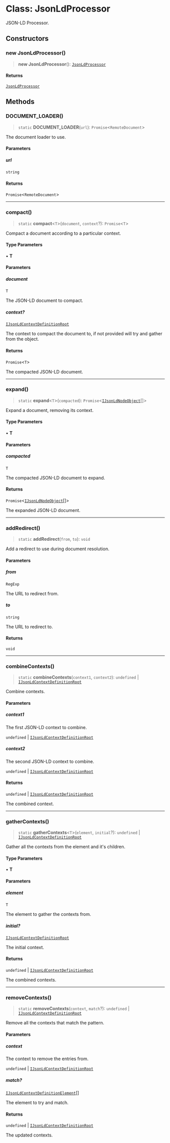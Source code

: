 # Class: JsonLdProcessor

JSON-LD Processor.

## Constructors

### new JsonLdProcessor()

> **new JsonLdProcessor**(): [`JsonLdProcessor`](JsonLdProcessor.md)

#### Returns

[`JsonLdProcessor`](JsonLdProcessor.md)

## Methods

### DOCUMENT\_LOADER()

> `static` **DOCUMENT\_LOADER**(`url`): `Promise`\<`RemoteDocument`\>

The document loader to use.

#### Parameters

##### url

`string`

#### Returns

`Promise`\<`RemoteDocument`\>

***

### compact()

> `static` **compact**\<`T`\>(`document`, `context`?): `Promise`\<`T`\>

Compact a document according to a particular context.

#### Type Parameters

• **T**

#### Parameters

##### document

`T`

The JSON-LD document to compact.

##### context?

[`IJsonLdContextDefinitionRoot`](../type-aliases/IJsonLdContextDefinitionRoot.md)

The context to compact the document to, if not provided will try and gather from the object.

#### Returns

`Promise`\<`T`\>

The compacted JSON-LD document.

***

### expand()

> `static` **expand**\<`T`\>(`compacted`): `Promise`\<[`IJsonLdNodeObject`](../interfaces/IJsonLdNodeObject.md)[]\>

Expand a document, removing its context.

#### Type Parameters

• **T**

#### Parameters

##### compacted

`T`

The compacted JSON-LD document to expand.

#### Returns

`Promise`\<[`IJsonLdNodeObject`](../interfaces/IJsonLdNodeObject.md)[]\>

The expanded JSON-LD document.

***

### addRedirect()

> `static` **addRedirect**(`from`, `to`): `void`

Add a redirect to use during document resolution.

#### Parameters

##### from

`RegExp`

The URL to redirect from.

##### to

`string`

The URL to redirect to.

#### Returns

`void`

***

### combineContexts()

> `static` **combineContexts**(`context1`, `context2`): `undefined` \| [`IJsonLdContextDefinitionRoot`](../type-aliases/IJsonLdContextDefinitionRoot.md)

Combine contexts.

#### Parameters

##### context1

The first JSON-LD context to combine.

`undefined` | [`IJsonLdContextDefinitionRoot`](../type-aliases/IJsonLdContextDefinitionRoot.md)

##### context2

The second JSON-LD context to combine.

`undefined` | [`IJsonLdContextDefinitionRoot`](../type-aliases/IJsonLdContextDefinitionRoot.md)

#### Returns

`undefined` \| [`IJsonLdContextDefinitionRoot`](../type-aliases/IJsonLdContextDefinitionRoot.md)

The combined context.

***

### gatherContexts()

> `static` **gatherContexts**\<`T`\>(`element`, `initial`?): `undefined` \| [`IJsonLdContextDefinitionRoot`](../type-aliases/IJsonLdContextDefinitionRoot.md)

Gather all the contexts from the element and it's children.

#### Type Parameters

• **T**

#### Parameters

##### element

`T`

The element to gather the contexts from.

##### initial?

[`IJsonLdContextDefinitionRoot`](../type-aliases/IJsonLdContextDefinitionRoot.md)

The initial context.

#### Returns

`undefined` \| [`IJsonLdContextDefinitionRoot`](../type-aliases/IJsonLdContextDefinitionRoot.md)

The combined contexts.

***

### removeContexts()

> `static` **removeContexts**(`context`, `match`?): `undefined` \| [`IJsonLdContextDefinitionRoot`](../type-aliases/IJsonLdContextDefinitionRoot.md)

Remove all the contexts that match the pattern.

#### Parameters

##### context

The context to remove the entries from.

`undefined` | [`IJsonLdContextDefinitionRoot`](../type-aliases/IJsonLdContextDefinitionRoot.md)

##### match?

[`IJsonLdContextDefinitionElement`](../type-aliases/IJsonLdContextDefinitionElement.md)[]

The element to try and match.

#### Returns

`undefined` \| [`IJsonLdContextDefinitionRoot`](../type-aliases/IJsonLdContextDefinitionRoot.md)

The updated contexts.
